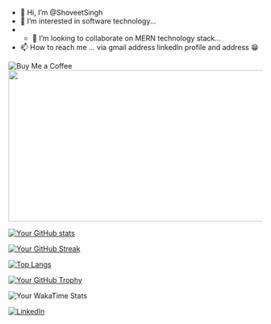 - 👋 Hi, I’m @ShoveetSingh
- 👀 I’m interested in software technology...
- - 💞️ I’m looking to collaborate on MERN technology stack...
- 📫 How to reach me ... via gmail address linkedln profile and address 😁

<img src="https://www.buymeacoffee.com/assets/img/custom_images/yellow_img.png" alt="Buy Me a Coffee">

<!---
ShoveetSingh/ShoveetSingh is a ✨ special ✨ repository because its `README.md` (this file) appears on your GitHub profile.
You can click the Preview link to take a look at your changes.
--->

<div align="left">
  <img src="https://media.giphy.com/media/dWesBcTLavkZuG35MI/giphy.gif" width="600" height="300"/>
</div>

[![Your GitHub stats](https://github-readme-stats.vercel.app/api?username=ShoveetSingh&show_icons=true&count_private=true&bg_color=000000&title_color=ffffff&text_color=ffff00&icon_color=ffffff)](https://github.com/anuraghazra/github-readme-stats)


[![Your GitHub Streak](https://github-readme-streak-stats.herokuapp.com/?user=ShoveetSingh&background=000000&fire=DD2727&ring=DD2727&currStreakLabel=FFD700&sideNums=DD2727&currStreakNum=FFD700&sideLabels=FFD700&dates=FFD700&currStreak=FFD700)](https://github.com/DenverCoder1/github-readme-streak-stats)

[![Top Langs](https://github-readme-stats.vercel.app/api/top-langs/?username=ShoveetSingh&bg_color=000000&title_color=ffffff&text_color=DD2727&icon_color=DD2727)](https://github.com/anuraghazra/github-readme-stats)


[![Your GitHub Trophy](https://github-profile-trophy.vercel.app/?username=ShoveetSingh&theme=darkhub&no-bg=true&no-frame=true&column=7&row=1&margin-w=15&margin-h=15&title=Commit,Repositories,Followers,Issues,PullRequest,Contributions&title-color=FFD700&icon-color=FFD700)](https://github.com/ryo-ma/github-profile-trophy)

![Your WakaTime Stats](https://github-readme-stats.vercel.app/api/wakatime?username=shoveet&bg_color=000000&title_color=ffffff&text_color=FFD700&icon_color=FFD700)


[![LinkedIn](https://img.shields.io/badge/LinkedIn-Connect-blue)](https://www.linkedin.com/in/shoveet-singh-69827a225/)


